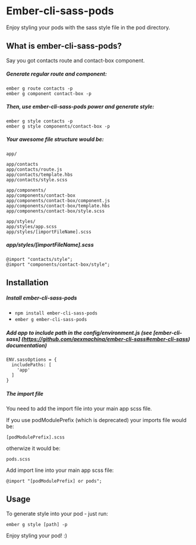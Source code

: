 # Ember-cli-sass-pods

Enjoy styling your pods with the sass style file in the pod directory.

## What is ember-cli-sass-pods?
Say you got contacts route and contact-box component.
##### Generate regular route and component:
```
ember g route contacts -p
ember g component contact-box -p
```
##### Then, use ember-cli-sass-pods power and generate style:
```
ember g style contacts -p
ember g style components/contact-box -p
```

##### Your awesome file structure would be:
```
app/

app/contacts
app/contacts/route.js
app/contacts/template.hbs
app/contacts/style.scss

app/components/
app/components/contact-box
app/components/contact-box/component.js
app/components/contact-box/template.hbs
app/components/contact-box/style.scss

app/styles/
app/styles/app.scss
app/styles/[importFileName].scss
```
##### app/styles/[importFileName].scss
```
@import "contacts/style";
@import "components/contact-box/style";
```

## Installation

##### Install ember-cli-sass-pods

* `npm install ember-cli-sass-pods`
* `ember g ember-cli-sass-pods`


##### Add app to include path in the config/environment.js (see [ember-cli-sass] (https://github.com/aexmachina/ember-cli-sass#ember-cli-sass) documentation)

```
ENV.sassOptions = {
  includePaths: [
    'app'
  ]
}
```

##### The import file
You need to add the import file into your main app scss file.

If you use podModulePrefix (which is deprecated) your imports file would be:
```
[podModulePrefix].scss
```
otherwize it would be:
```
pods.scss
```
Add import line into your main app scss file:

```
@import "[podModulePrefix] or pods";
```

## Usage

To generate style into your pod - just run:

```
ember g style [path] -p
```

Enjoy styling your pod! :)
